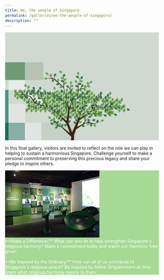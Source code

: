 ```yaml
---
title: We, the people of Singapore
permalink: /galleries/we-the-people-of-singapore/
description: ""
---
```


![GALLERY FOUR: WE, THE PEOPLE OF SINGAPORE](/images/g4-tree.jpg)

In this final gallery, visitors are invited to reflect on the role we can play in helping to sustain a harmonious Singapore. Challenge yourself to make a personal commitment to preserving this precious legacy and share your pledge to inspire others.

<div class="row" style="background:#a6d994; color:#fff;">
<div class="col is-4">
	<img src="/images/G4_highlights.jpg" />
	</div>
	<div class="col is-8">**Make a Difference:**  What can you do to help strengthen Singapore's religious harmony? Make a commitment today and watch our Harmony Tree grow! <br /><br />**Be Inspired by the Ordinary:**  How can all of us contribute to Singapore's religious peace? Be inspired by fellow Singaporeans as they share what religious harmony means to them.</div></div>